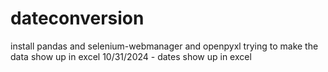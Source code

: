 # dateconversion

install pandas and selenium-webmanager and openpyxl
trying to make the data show up in excel
10/31/2024 - dates show up in excel
